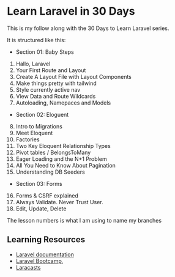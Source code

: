 # Learn Laravel in 30 Days

This is my follow along with the 30 Days to Learn Laravel series.

It is structured like this:

-   Section 01: Baby Steps

1. Hallo, Laravel
2. Your First Route and Layout
3. Create A Layout File with Layout Components
4. Make things pretty with tailwind
5. Style currently active nav
6. View Data and Route Wildcards
7. Autoloading, Namepaces and Models

-   Section 02: Eloguent

8. Intro to Migrations
9. Meet Eloquent
10. Factories
11. Two Key Eloquent Relationship Types
12. Pivot tables / BelongsToMany
13. Eager Loading and the N+1 Problem
14. All You Need to Know About Pagination
15. Understanding DB Seeders

-   Section 03: Forms

16. Forms & CSRF explained
17. Always Validate. Never Trust User.
18. Edit, Update, Delete

The lesson numbers is what I am using to name my branches

## Learning Resources

-   [Laravel documentation](https://laravel.com/docs)
-   [Laravel Bootcamp](https://bootcamp.laravel.com),
-   [Laracasts](https://laracasts.com)
